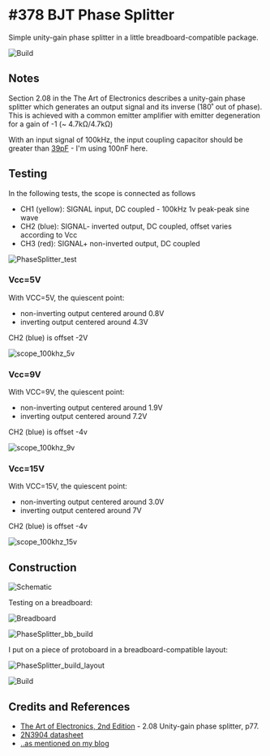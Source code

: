 # #378 BJT Phase Splitter

Simple unity-gain phase splitter in a little breadboard-compatible package.

![Build](./assets/PhaseSplitter_build.jpg?raw=true)

## Notes

Section 2.08 in the The Art of Electronics describes a unity-gain phase splitter which generates an output signal and its inverse (180˚ out of phase).
This is achieved with a common emitter amplifier with emitter degeneration for a gain of -1 (~ 4.7kΩ/4.7kΩ)

With an input signal of 100kHz, the input coupling capacitor should be greater than [39pF](https://www.wolframalpha.com/input/?i=1%2F(2%CF%80*+100kHz+*+1%2F(1%2F150000%CE%A9+%2B+1%2F56000%CE%A9))) - I'm using 100nF here.

## Testing

In the following tests, the scope is connected as follows

* CH1 (yellow): SIGNAL input, DC coupled - 100kHz 1v peak-peak sine wave
* CH2 (blue): SIGNAL- inverted output, DC coupled, offset varies according to Vcc
* CH3 (red): SIGNAL+ non-inverted output, DC coupled

![PhaseSplitter_test](./assets/PhaseSplitter_test.jpg?raw=true)

### Vcc=5V

With VCC=5V, the quiescent point:

* non-inverting output centered around 0.8V
* inverting output centered around 4.3V

CH2 (blue) is offset -2V

![scope_100khz_5v](./assets/scope_100khz_5v.gif?raw=true)

### Vcc=9V

With VCC=9V, the quiescent point:

* non-inverting output centered around 1.9V
* inverting output centered around 7.2V

CH2 (blue) is offset -4v

![scope_100khz_9v](./assets/scope_100khz_9v.gif?raw=true)

### Vcc=15V

With VCC=15V, the quiescent point:

* non-inverting output centered around 3.0V
* inverting output centered around 7V

CH2 (blue) is offset -4v

![scope_100khz_15v](./assets/scope_100khz_15v.gif?raw=true)

## Construction

![Schematic](./assets/PhaseSplitter_schematic.jpg?raw=true)

Testing on a breadboard:

![Breadboard](./assets/PhaseSplitter_bb.jpg?raw=true)

![PhaseSplitter_bb_build](./assets/PhaseSplitter_bb_build.jpg?raw=true)

I put on a piece of protoboard in a breadboard-compatible layout:

![PhaseSplitter_build_layout](./assets/PhaseSplitter_build_layout.jpg?raw=true)

![Build](./assets/PhaseSplitter_build.jpg?raw=true)

## Credits and References

* [The Art of Electronics, 2nd Edition](https://www.goodreads.com/book/show/569775.The_Art_of_Electronics) - 2.08 Unity-gain phase splitter, p77.
* [2N3904 datasheet](https://www.futurlec.com/Transistors/2N3904.shtml)
* [..as mentioned on my blog](https://blog.tardate.com/2018/02/leap378-bjt-phase-splitter.html)
